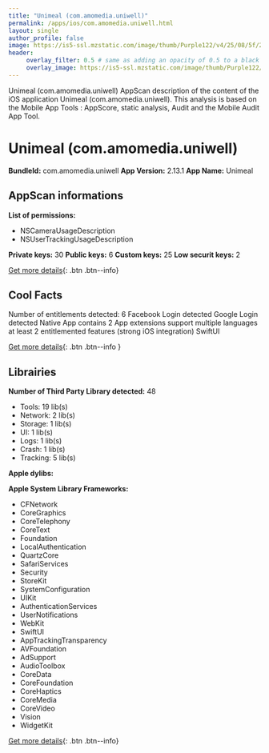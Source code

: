 ```yaml
---
title: "Unimeal (com.amomedia.uniwell)"
permalink: /apps/ios/com.amomedia.uniwell.html
layout: single
author_profile: false
image: https://is5-ssl.mzstatic.com/image/thumb/Purple122/v4/25/08/5f/25085fd1-1a5f-297d-0b82-46eeb01afcee/AppIcon-Ukraine-1x_U007emarketing-0-7-0-85-220.png/512x512bb.jpg
header: 
     overlay_filter: 0.5 # same as adding an opacity of 0.5 to a black background
     overlay_image: https://is5-ssl.mzstatic.com/image/thumb/Purple122/v4/25/08/5f/25085fd1-1a5f-297d-0b82-46eeb01afcee/AppIcon-Ukraine-1x_U007emarketing-0-7-0-85-220.png/512x512bb.jpg
---
```

Unimeal (com.amomedia.uniwell) AppScan description of the content of the iOS application Unimeal (com.amomedia.uniwell). This analysis is based on the Mobile App Tools : AppScore, static analysis, Audit and the Mobile Audit App Tool.

# Unimeal (com.amomedia.uniwell)

**BundleId:** com.amomedia.uniwell
**App Version:** 2.13.1
**App Name:** Unimeal


## AppScan informations 

**List of permissions:** 
- NSCameraUsageDescription
- NSUserTrackingUsageDescription
  
  
**Private keys:** 30
**Public keys:** 6
**Custom keys:** 25
**Low securit keys:** 2
  
[Get more details](/pricing.html){: .btn .btn--info}

## Cool Facts

Number of entitlements detected: 6
Facebook Login detected
Google Login detected
Native App
contains 2 App extensions
support multiple languages
at least 2 entitlemented features (strong iOS integration)
SwiftUI
  
[Get more details](/pricing.html){: .btn .btn--info }

## Librairies 
**Number of Third Party Library detected:** 48
- Tools: 19 lib(s)
- Network: 2 lib(s)
- Storage: 1 lib(s)
- UI: 1 lib(s)
- Logs: 1 lib(s)
- Crash: 1 lib(s)
- Tracking: 5 lib(s)


**Apple dylibs:**


**Apple System Library Frameworks:**
- CFNetwork
- CoreGraphics
- CoreTelephony
- CoreText
- Foundation
- LocalAuthentication
- QuartzCore
- SafariServices
- Security
- StoreKit
- SystemConfiguration
- UIKit
- AuthenticationServices
- UserNotifications
- WebKit
- SwiftUI
- AppTrackingTransparency
- AVFoundation
- AdSupport
- AudioToolbox
- CoreData
- CoreFoundation
- CoreHaptics
- CoreMedia
- CoreVideo
- Vision
- WidgetKit


  
[Get more details](/pricing.html){: .btn .btn--info}

